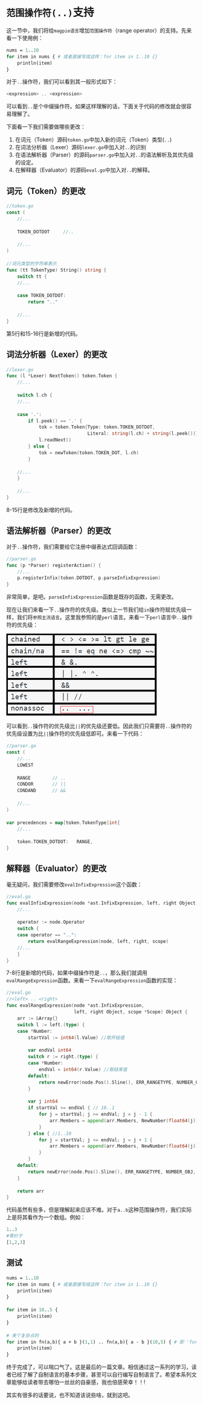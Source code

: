 # `范围操作符(..)`支持

这一节中，我们将给`magpie语言`增加`范围操作符`（range operator）的支持。先来看一下使用例：

```perl
nums = 1..10
for item in nums { # 或者直接写成这样：for item in 1..10 {}
    println(item)
}
```

对于`..`操作符，我们可以看到其一般形式如下：

```c#
<expression> .. <expression>
```

可以看到`..`是个中缀操作符。如果这样理解的话，下面关于代码的修改就会很容易理解了。

下面看一下我们需要做哪些更改：

1. 在词元（Token）源码`token.go`中加入新的词元（Token）类型(`..`)
2. 在词法分析器（Lexer）源码`lexer.go`中加入对`..`的识别
3. 在语法解析器（Parser）的源码`parser.go`中加入对`..`的语法解析及其优先级的设定。
4. 在解释器（Evaluator）的源码`eval.go`中加入对`..`的解释。



## 词元（Token）的更改

```go
//token.go
const (
	//...

	TOKEN_DOTDOT     //..

	//...
)

//词元类型的字符串表示
func (tt TokenType) String() string {
	switch tt {
	//...

	case TOKEN_DOTDOT:
		return ".."

	//...
}
```
第5行和15-16行是新增的代码。



## 词法分析器（Lexer）的更改

```go
//lexer.go
func (l *Lexer) NextToken() token.Token {
	//...

	switch l.ch {
	//...

	case '.':
		if l.peek() == '.' {
			tok = token.Token{Type: token.TOKEN_DOTDOT, 
                              Literal: string(l.ch) + string(l.peek())}
			l.readNext()
		} else {
			tok = newToken(token.TOKEN_DOT, l.ch)
		}

	//...
	}

	//...
}
```

8-15行是修改及新增的代码。



## 语法解析器（Parser）的更改

对于`..`操作符，我们需要给它注册中缀表达式回调函数：

```go
//parser.go
func (p *Parser) registerAction() {
	//...
	p.registerInfix(token.DOTDOT, p.parseInfixExpression)
}
```

非常简单，是吧。`parseInfixExpression`函数是既存的函数，无需更改。

现在让我们来看一下`..`操作符的优先级。类似上一节我们给`in`操作符赋优先级一样，我们将`参照主流语言`。这里我参照的是`perl`语言。来看一下`perl`语言中`..`操作符的优先级：

![](dot_operator.png)

可以看到`..`操作符的优先级比`||`的优先级还要低。因此我们只需要将`..`操作符的优先级设置为比`||`操作符的优先级低即可。来看一下代码：

```go
//parser.go
const (
	//...
	LOWEST

	RANGE        // ..
	CONDOR       // ||
	CONDAND      // &&

	//...
)

var precedences = map[token.TokenType]int{
	//...

	token.TOKEN_DOTDOT:   RANGE,
}
```

## 解释器（Evaluator）的更改

毫无疑问，我们需要修改`evalInfixExpression`这个函数：

```go
//eval.go
func evalInfixExpression(node *ast.InfixExpression, left, right Object, scope *Scope) Object {
	//...

	operator := node.Operator
	switch {
	case operator == "..":
		return evalRangeExpression(node, left, right, scope)
	//...
	}
}
```

7-8行是新增的代码，如果中缀操作符是`..`，那么我们就调用`evalRangeExpression`函数。来看一下`evalRangeExpression`函数的实现：

```go
//eval.go
//<left> .. <right>
func evalRangeExpression(node *ast.InfixExpression, 
                         left, right Object, scope *Scope) Object {
	arr := &Array{}
	switch l := left.(type) {
	case *Number:
		startVal := int64(l.Value) //取开始值

		var endVal int64
		switch r := right.(type) {
		case *Number:
			endVal = int64(r.Value) //取结束值
		default:
			return newError(node.Pos().Sline(), ERR_RANGETYPE, NUMBER_OBJ, right.Type())
		}

		var j int64
		if startVal >= endVal { // 10..1
			for j = startVal; j >= endVal; j = j - 1 {
				arr.Members = append(arr.Members, NewNumber(float64(j)))
			}
		} else { //1..10
			for j = startVal; j <= endVal; j = j + 1 {
				arr.Members = append(arr.Members, NewNumber(float64(j)))
			}
		}
	default:
		return newError(node.Pos().Sline(), ERR_RANGETYPE, NUMBER_OBJ, left.Type())
	}

	return arr
}
```

代码虽然有些多，但是理解起来应该不难。对于`a..b`这种范围操作符，我们实际上是将其看作为一个数组。例如：

```perl
1..3
#等价于
[1,2,3]
```

## 测试

```perl
nums = 1..10
for item in nums { # 或者直接写成这样：for item in 1..10 {}
    println(item)
}

for item in 10..5 {
    println(item)
}

# 来个复杂点的
for item in fn(a,b){ a + b }(1,1) .. fn(a,b){ a - b }(10,5) { # 即 'for item in 2..5'
    println(item)
}
```



终于完成了，可以喘口气了。这是最后的一篇文章。相信通过这一系列的学习，读者已经了解了自制语言的基本步骤，甚至可以自行编写自制语言了。希望本系列文章能够给读者带去哪怕一丝丝的自豪感，我也倍感荣幸！！!

其实有很多的话要说，也不知道该说些啥，就到这吧。



